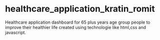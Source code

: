 # healthcare_application_kratin_romit
Healthcare application dashboard for 65 plus years age group people to improve their healthier life created using technologie like html,css and javascript.
